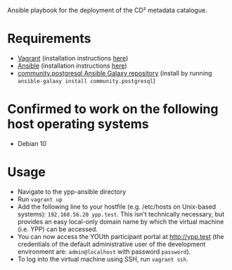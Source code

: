 Ansible playbook for the deployment of the CD² metadata catalogue.

# Requirements
- [Vagrant](https://www.vagrantup.com) (installation instructions [here](https://www.vagrantup.com/downloads))
- [Ansible](https://ansible.com) (installation instructions [here](https://docs.ansible.com/ansible/latest/installation_guide/intro_installation.html#installing-the-ansible-community-package))
- [community.postgresql Ansible Galaxy repository](https://galaxy.ansible.com/community/postgresql) (install by running `ansible-galaxy install community.postgresql`)

# Confirmed to work on the following host operating systems
- Debian 10

# Usage
- Navigate to the ypp-ansible directory
- Run `vagrant up`
- Add the following line to your hostfile (e.g. /etc/hosts on Unix-based systems): `192.168.56.20 ypp.test`. This isn't technically necessary, but provides an easy local-only domain name by which the virtual machine (i.e. YPP) can be accessed.
- You can now access the YOUth participant portal at http://ypp.test (the credentials of the default administrative user of the development environment are: `admin@localhost` with password `password`).
- To log into the virtual machine using SSH, run `vagrant ssh`.
